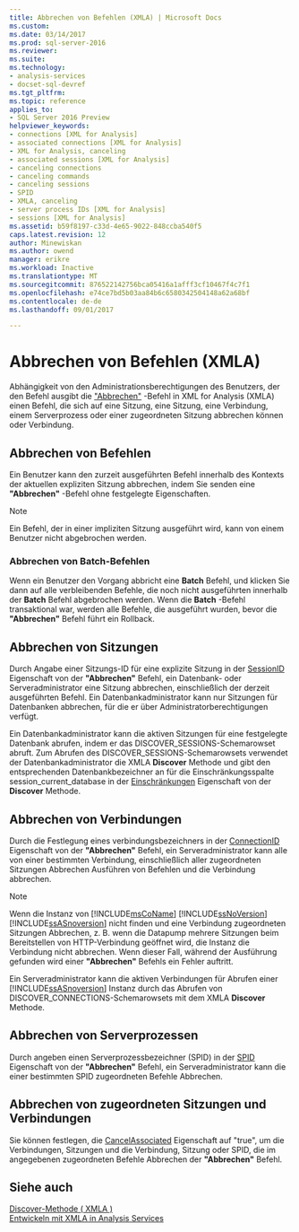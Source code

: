 ```yaml
---
title: Abbrechen von Befehlen (XMLA) | Microsoft Docs
ms.custom: 
ms.date: 03/14/2017
ms.prod: sql-server-2016
ms.reviewer: 
ms.suite: 
ms.technology:
- analysis-services
- docset-sql-devref
ms.tgt_pltfrm: 
ms.topic: reference
applies_to:
- SQL Server 2016 Preview
helpviewer_keywords:
- connections [XML for Analysis]
- associated connections [XML for Analysis]
- XML for Analysis, canceling
- associated sessions [XML for Analysis]
- canceling connections
- canceling commands
- canceling sessions
- SPID
- XMLA, canceling
- server process IDs [XML for Analysis]
- sessions [XML for Analysis]
ms.assetid: b59f8197-c33d-4e65-9022-848ccba540f5
caps.latest.revision: 12
author: Minewiskan
ms.author: owend
manager: erikre
ms.workload: Inactive
ms.translationtype: MT
ms.sourcegitcommit: 876522142756bca05416a1afff3cf10467f4c7f1
ms.openlocfilehash: e74ce7bd5b03aa84b6c6580342504148a62a68bf
ms.contentlocale: de-de
ms.lasthandoff: 09/01/2017

---
```

# <a name="canceling-commands-xmla"></a>Abbrechen von Befehlen (XMLA)
  Abhängigkeit von den Administrationsberechtigungen des Benutzers, der den Befehl ausgibt die ["Abbrechen"](../../analysis-services/xmla/xml-elements-commands/cancel-element-xmla.md) -Befehl in XML for Analysis (XMLA) einen Befehl, die sich auf eine Sitzung, eine Sitzung, eine Verbindung, einem Serverprozess oder einer zugeordneten Sitzung abbrechen können oder Verbindung.  
  
## <a name="canceling-commands"></a>Abbrechen von Befehlen  
 Ein Benutzer kann den zurzeit ausgeführten Befehl innerhalb des Kontexts der aktuellen expliziten Sitzung abbrechen, indem Sie senden eine **"Abbrechen"** -Befehl ohne festgelegte Eigenschaften.  
  
> [!NOTE]  
>  Ein Befehl, der in einer impliziten Sitzung ausgeführt wird, kann von einem Benutzer nicht abgebrochen werden.  
  
### <a name="canceling-batch-commands"></a>Abbrechen von Batch-Befehlen  
 Wenn ein Benutzer den Vorgang abbricht eine **Batch** Befehl, und klicken Sie dann auf alle verbleibenden Befehle, die noch nicht ausgeführten innerhalb der **Batch** Befehl abgebrochen werden. Wenn die **Batch** -Befehl transaktional war, werden alle Befehle, die ausgeführt wurden, bevor die **"Abbrechen"** Befehl führt ein Rollback.  
  
## <a name="canceling-sessions"></a>Abbrechen von Sitzungen  
 Durch Angabe einer Sitzungs-ID für eine explizite Sitzung in der [SessionID](../../analysis-services/xmla/xml-elements-properties/sessionid-element-xmla.md) Eigenschaft von der **"Abbrechen"** Befehl, ein Datenbank- oder Serveradministrator eine Sitzung abbrechen, einschließlich der derzeit ausgeführten Befehl. Ein Datenbankadministrator kann nur Sitzungen für Datenbanken abbrechen, für die er über Administratorberechtigungen verfügt.  
  
 Ein Datenbankadministrator kann die aktiven Sitzungen für eine festgelegte Datenbank abrufen, indem er das DISCOVER_SESSIONS-Schemarowset abruft. Zum Abrufen des DISCOVER_SESSIONS-Schemarowsets verwendet der Datenbankadministrator die XMLA **Discover** Methode und gibt den entsprechenden Datenbankbezeichner an für die Einschränkungsspalte session_current_database in der [Einschränkungen](../../analysis-services/xmla/xml-elements-properties/restrictions-element-xmla.md) Eigenschaft von der **Discover** Methode.  
  
## <a name="canceling-connections"></a>Abbrechen von Verbindungen  
 Durch die Festlegung eines verbindungsbezeichners in der [ConnectionID](../../analysis-services/xmla/xml-elements-properties/connectionid-element-xmla.md) Eigenschaft von der **"Abbrechen"** Befehl, ein Serveradministrator kann alle von einer bestimmten Verbindung, einschließlich aller zugeordneten Sitzungen Abbrechen Ausführen von Befehlen und die Verbindung abbrechen.  
  
> [!NOTE]  
>  Wenn die Instanz von [!INCLUDE[msCoName](../../includes/msconame-md.md)] [!INCLUDE[ssNoVersion](../../includes/ssnoversion-md.md)] [!INCLUDE[ssASnoversion](../../includes/ssasnoversion-md.md)] nicht finden und eine Verbindung zugeordneten Sitzungen Abbrechen, z. B. wenn die Datapump mehrere Sitzungen beim Bereitstellen von HTTP-Verbindung geöffnet wird, die Instanz die Verbindung nicht abbrechen. Wenn dieser Fall, während der Ausführung gefunden wird einer **"Abbrechen"** Befehls ein Fehler auftritt.  
  
 Ein Serveradministrator kann die aktiven Verbindungen für Abrufen einer [!INCLUDE[ssASnoversion](../../includes/ssasnoversion-md.md)] Instanz durch das Abrufen von DISCOVER_CONNECTIONS-Schemarowsets mit dem XMLA **Discover** Methode.  
  
## <a name="canceling-server-processes"></a>Abbrechen von Serverprozessen  
 Durch angeben einen Serverprozessbezeichner (SPID) in der [SPID](../../analysis-services/xmla/xml-elements-properties/spid-element-xmla.md) Eigenschaft von der **"Abbrechen"** Befehl, ein Serveradministrator kann die einer bestimmten SPID zugeordneten Befehle Abbrechen.  
  
## <a name="canceling-associated-sessions-and-connections"></a>Abbrechen von zugeordneten Sitzungen und Verbindungen  
 Sie können festlegen, die [CancelAssociated](../../analysis-services/xmla/xml-elements-properties/cancelassociated-element-xmla.md) Eigenschaft auf "true", um die Verbindungen, Sitzungen und die Verbindung, Sitzung oder SPID, die im angegebenen zugeordneten Befehle Abbrechen der **"Abbrechen"** Befehl.  
  
## <a name="see-also"></a>Siehe auch  
 [Discover-Methode &#40; XMLA &#41;](../../analysis-services/xmla/xml-elements-methods-discover.md)   
 [Entwickeln mit XMLA in Analysis Services](../../analysis-services/multidimensional-models-scripting-language-assl-xmla/developing-with-xmla-in-analysis-services.md)  
  
  

